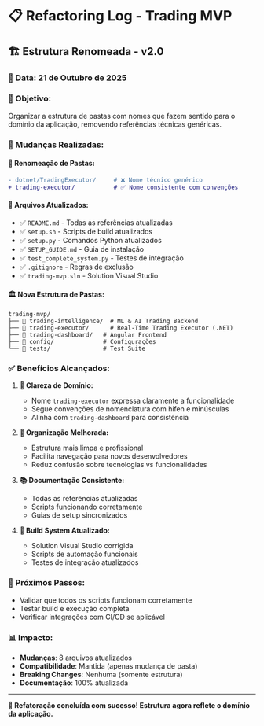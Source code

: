 # 📋 Refactoring Log - Trading MVP

## 🏗️ **Estrutura Renomeada - v2.0**

### **📅 Data**: 21 de Outubro de 2025

### **🎯 Objetivo:**
Organizar a estrutura de pastas com nomes que fazem sentido para o domínio da aplicação, removendo referências técnicas genéricas.

### **🔄 Mudanças Realizadas:**

#### **📁 Renomeação de Pastas:**
```diff
- dotnet/TradingExecutor/     # ❌ Nome técnico genérico
+ trading-executor/           # ✅ Nome consistente com convenções
```

#### **📝 Arquivos Atualizados:**
- ✅ `README.md` - Todas as referências atualizadas
- ✅ `setup.sh` - Scripts de build atualizados
- ✅ `setup.py` - Comandos Python atualizados
- ✅ `SETUP_GUIDE.md` - Guia de instalação
- ✅ `test_complete_system.py` - Testes de integração
- ✅ `.gitignore` - Regras de exclusão
- ✅ `trading-mvp.sln` - Solution Visual Studio

#### **🏛️ Nova Estrutura de Pastas:**
```
trading-mvp/
├── 📁 trading-intelligence/  # ML & AI Trading Backend
├── 📁 trading-executor/      # Real-Time Trading Executor (.NET)
├── 📁 trading-dashboard/   # Angular Frontend
├── 📁 config/              # Configurações
└── 📁 tests/               # Test Suite
```

### **✅ Benefícios Alcançados:**

1. **📖 Clareza de Domínio:**
   - Nome `trading-executor` expressa claramente a funcionalidade
   - Segue convenções de nomenclatura com hífen e minúsculas
   - Alinha com `trading-dashboard` para consistência

2. **🧹 Organização Melhorada:**
   - Estrutura mais limpa e profissional
   - Facilita navegação para novos desenvolvedores
   - Reduz confusão sobre tecnologias vs funcionalidades

3. **📚 Documentação Consistente:**
   - Todas as referências atualizadas
   - Scripts funcionando corretamente
   - Guias de setup sincronizados

4. **🔧 Build System Atualizado:**
   - Solution Visual Studio corrigida
   - Scripts de automação funcionais
   - Testes de integração atualizados

### **🎯 Próximos Passos:**
- Validar que todos os scripts funcionam corretamente
- Testar build e execução completa
- Verificar integrações com CI/CD se aplicável

### **📊 Impacto:**
- **Mudanças**: 8 arquivos atualizados
- **Compatibilidade**: Mantida (apenas mudança de pasta)
- **Breaking Changes**: Nenhuma (somente estrutura)
- **Documentação**: 100% atualizada

---
**🎉 Refatoração concluída com sucesso! Estrutura agora reflete o domínio da aplicação.**